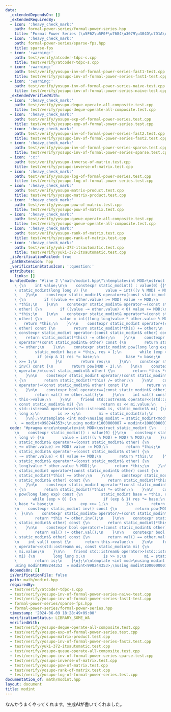 ```yaml
---
data:
  _extendedDependsOn: []
  _extendedRequiredBy:
  - icon: ':heavy_check_mark:'
    path: formal-power-series/formal-power-series.hpp
    title: "Formal Power Series (\u5F62\u5F0F\u7684\u3079\u304D\u7D1A\u6570)"
  - icon: ':heavy_check_mark:'
    path: formal-power-series/sparse-fps.hpp
    title: sparse-fps
  - icon: ':warning:'
    path: test/verify/atcoder-tdpc-s.cpp
    title: test/verify/atcoder-tdpc-s.cpp
  - icon: ':warning:'
    path: test/verify/yosupo-inv-of-formal-power-series-fast1-test.cpp
    title: test/verify/yosupo-inv-of-formal-power-series-fast1-test.cpp
  - icon: ':warning:'
    path: test/verify/yosupo-inv-of-formal-power-series-naive-test.cpp
    title: test/verify/yosupo-inv-of-formal-power-series-naive-test.cpp
  _extendedVerifiedWith:
  - icon: ':heavy_check_mark:'
    path: test/verify/yosupo-deque-operate-all-composite.test.cpp
    title: test/verify/yosupo-deque-operate-all-composite.test.cpp
  - icon: ':heavy_check_mark:'
    path: test/verify/yosupo-exp-of-formal-power-series.test.cpp
    title: test/verify/yosupo-exp-of-formal-power-series.test.cpp
  - icon: ':heavy_check_mark:'
    path: test/verify/yosupo-inv-of-formal-power-series-fast2.test.cpp
    title: test/verify/yosupo-inv-of-formal-power-series-fast2.test.cpp
  - icon: ':heavy_check_mark:'
    path: test/verify/yosupo-inv-of-formal-power-series-sparse.test.cpp
    title: test/verify/yosupo-inv-of-formal-power-series-sparse.test.cpp
  - icon: ':x:'
    path: test/verify/yosupo-inverse-of-matrix.test.cpp
    title: test/verify/yosupo-inverse-of-matrix.test.cpp
  - icon: ':heavy_check_mark:'
    path: test/verify/yosupo-log-of-formal-power-series.test.cpp
    title: test/verify/yosupo-log-of-formal-power-series.test.cpp
  - icon: ':heavy_check_mark:'
    path: test/verify/yosupo-matrix-product.test.cpp
    title: test/verify/yosupo-matrix-product.test.cpp
  - icon: ':heavy_check_mark:'
    path: test/verify/yosupo-pow-of-matrix.test.cpp
    title: test/verify/yosupo-pow-of-matrix.test.cpp
  - icon: ':heavy_check_mark:'
    path: test/verify/yosupo-queue-operate-all-composite.test.cpp
    title: test/verify/yosupo-queue-operate-all-composite.test.cpp
  - icon: ':heavy_check_mark:'
    path: test/verify/yosupo-rank-of-matrix.test.cpp
    title: test/verify/yosupo-rank-of-matrix.test.cpp
  - icon: ':heavy_check_mark:'
    path: test/verify/yuki-372-itsautomatic.test.cpp
    title: test/verify/yuki-372-itsautomatic.test.cpp
  _isVerificationFailed: true
  _pathExtension: hpp
  _verificationStatusIcon: ':question:'
  attributes:
    links: []
  bundledCode: "#line 2 \"math/modint.hpp\"\ntemplate<int MOD>\nstruct static_modint\
    \ {\n    int value;\n\n    constexpr static_modint() : value(0) {}\n\n    constexpr\
    \ static_modint(long long v) {\n        value = int(((v % MOD) + MOD) % MOD);\n\
    \    }\n\n    constexpr static_modint& operator+=(const static_modint& other)\
    \ {\n        if ((value += other.value) >= MOD) value -= MOD;\n        return\
    \ *this;\n    }\n\n    constexpr static_modint& operator-=(const static_modint&\
    \ other) {\n        if ((value -= other.value) < 0) value += MOD;\n        return\
    \ *this;\n    }\n\n    constexpr static_modint& operator*=(const static_modint&\
    \ other) {\n        value = int((long long)value * other.value % MOD);\n     \
    \   return *this;\n    }\n\n    constexpr static_modint operator+(const static_modint&\
    \ other) const {\n        return static_modint(*this) += other;\n    }\n\n   \
    \ constexpr static_modint operator-(const static_modint& other) const {\n    \
    \    return static_modint(*this) -= other;\n    }\n\n    constexpr static_modint\
    \ operator*(const static_modint& other) const {\n        return static_modint(*this)\
    \ *= other;\n    }\n\n    constexpr static_modint pow(long long exp) const {\n\
    \        static_modint base = *this, res = 1;\n        while (exp > 0) {\n   \
    \         if (exp & 1) res *= base;\n            base *= base;\n            exp\
    \ >>= 1;\n        }\n        return res;\n    }\n\n    constexpr static_modint\
    \ inv() const {\n        return pow(MOD - 2);\n    }\n\n    constexpr static_modint&\
    \ operator/=(const static_modint& other) {\n        return *this *= other.inv();\n\
    \    }\n\n    constexpr static_modint operator/(const static_modint& other) const\
    \ {\n        return static_modint(*this) /= other;\n    }\n\n    constexpr bool\
    \ operator!=(const static_modint& other) const {\n        return val() != other.val();\n\
    \    }\n\n    constexpr bool operator==(const static_modint& other) const {\n\
    \        return val() == other.val();\n    }\n\n    int val() const {\n      return\
    \ this->value;\n    }\n\n    friend std::ostream& operator<<(std::ostream& os,\
    \ const static_modint& mi) {\n        return os << mi.value;\n    }\n\n    friend\
    \ std::istream& operator>>(std::istream& is, static_modint& mi) {\n        long\
    \ long x;\n        is >> x;\n        mi = static_modint(x);\n        return is;\n\
    \    }\n};\n\ntemplate <int mod>\nusing modint = static_modint<mod>;\nusing modint998244353\
    \  = modint<998244353>;\nusing modint1000000007 = modint<1000000007>;\n"
  code: "#pragma once\ntemplate<int MOD>\nstruct static_modint {\n    int value;\n\
    \n    constexpr static_modint() : value(0) {}\n\n    constexpr static_modint(long\
    \ long v) {\n        value = int(((v % MOD) + MOD) % MOD);\n    }\n\n    constexpr\
    \ static_modint& operator+=(const static_modint& other) {\n        if ((value\
    \ += other.value) >= MOD) value -= MOD;\n        return *this;\n    }\n\n    constexpr\
    \ static_modint& operator-=(const static_modint& other) {\n        if ((value\
    \ -= other.value) < 0) value += MOD;\n        return *this;\n    }\n\n    constexpr\
    \ static_modint& operator*=(const static_modint& other) {\n        value = int((long\
    \ long)value * other.value % MOD);\n        return *this;\n    }\n\n    constexpr\
    \ static_modint operator+(const static_modint& other) const {\n        return\
    \ static_modint(*this) += other;\n    }\n\n    constexpr static_modint operator-(const\
    \ static_modint& other) const {\n        return static_modint(*this) -= other;\n\
    \    }\n\n    constexpr static_modint operator*(const static_modint& other) const\
    \ {\n        return static_modint(*this) *= other;\n    }\n\n    constexpr static_modint\
    \ pow(long long exp) const {\n        static_modint base = *this, res = 1;\n \
    \       while (exp > 0) {\n            if (exp & 1) res *= base;\n           \
    \ base *= base;\n            exp >>= 1;\n        }\n        return res;\n    }\n\
    \n    constexpr static_modint inv() const {\n        return pow(MOD - 2);\n  \
    \  }\n\n    constexpr static_modint& operator/=(const static_modint& other) {\n\
    \        return *this *= other.inv();\n    }\n\n    constexpr static_modint operator/(const\
    \ static_modint& other) const {\n        return static_modint(*this) /= other;\n\
    \    }\n\n    constexpr bool operator!=(const static_modint& other) const {\n\
    \        return val() != other.val();\n    }\n\n    constexpr bool operator==(const\
    \ static_modint& other) const {\n        return val() == other.val();\n    }\n\
    \n    int val() const {\n      return this->value;\n    }\n\n    friend std::ostream&\
    \ operator<<(std::ostream& os, const static_modint& mi) {\n        return os <<\
    \ mi.value;\n    }\n\n    friend std::istream& operator>>(std::istream& is, static_modint&\
    \ mi) {\n        long long x;\n        is >> x;\n        mi = static_modint(x);\n\
    \        return is;\n    }\n};\n\ntemplate <int mod>\nusing modint = static_modint<mod>;\n\
    using modint998244353  = modint<998244353>;\nusing modint1000000007 = modint<1000000007>;"
  dependsOn: []
  isVerificationFile: false
  path: math/modint.hpp
  requiredBy:
  - test/verify/atcoder-tdpc-s.cpp
  - test/verify/yosupo-inv-of-formal-power-series-naive-test.cpp
  - test/verify/yosupo-inv-of-formal-power-series-fast1-test.cpp
  - formal-power-series/sparse-fps.hpp
  - formal-power-series/formal-power-series.hpp
  timestamp: '2024-06-09 18:28:49+09:00'
  verificationStatus: LIBRARY_SOME_WA
  verifiedWith:
  - test/verify/yosupo-deque-operate-all-composite.test.cpp
  - test/verify/yosupo-exp-of-formal-power-series.test.cpp
  - test/verify/yosupo-matrix-product.test.cpp
  - test/verify/yosupo-inv-of-formal-power-series-fast2.test.cpp
  - test/verify/yuki-372-itsautomatic.test.cpp
  - test/verify/yosupo-queue-operate-all-composite.test.cpp
  - test/verify/yosupo-inv-of-formal-power-series-sparse.test.cpp
  - test/verify/yosupo-inverse-of-matrix.test.cpp
  - test/verify/yosupo-pow-of-matrix.test.cpp
  - test/verify/yosupo-rank-of-matrix.test.cpp
  - test/verify/yosupo-log-of-formal-power-series.test.cpp
documentation_of: math/modint.hpp
layout: document
title: modint
---
```


なんかうまくやってくれます。生成AIが書いてくれました。